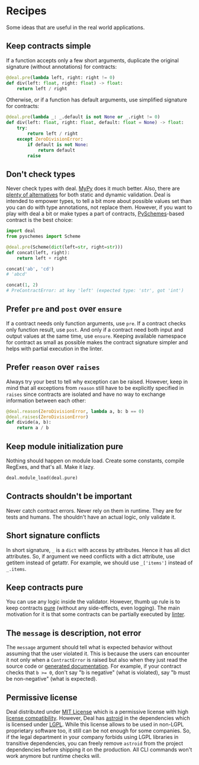 # Recipes

Some ideas that are useful in the real world applications.

## Keep contracts simple

If a function accepts only a few short arguments, duplicate the original signature (without annotations) for contracts:

```python
@deal.pre(lambda left, right: right != 0)
def div(left: float, right: float) -> float:
    return left / right
```

Otherwise, or if a function has default arguments, use simplified signature for contracts:

```python
@deal.pre(lambda _: _.default is not None or _.right != 0)
def div(left: float, right: float, default: float = None) -> float:
    try:
        return left / right
    except ZeroDivisionError:
        if default is not None:
            return default
        raise
```

## Don't check types

Never check types with deal. [MyPy](https://github.com/python/mypy) does it much better. Also, there are [plenty of alternatives](https://github.com/typeddjango/awesome-python-typing) for both static and dynamic validation. Deal is intended to empower types, to tell a bit more about possible values set than you can do with type annotations, not replace them. However, if you want to play with deal a bit or make types a part of contracts, [PySchemes](https://github.com/spy16/pyschemes)-based contract is the best choice:

```python
import deal
from pyschemes import Scheme

@deal.pre(Scheme(dict(left=str, right=str)))
def concat(left, right):
    return left + right

concat('ab', 'cd')
# 'abcd'

concat(1, 2)
# PreContractError: at key 'left' (expected type: 'str', got 'int')
```

## Prefer `pre` and `post` over `ensure`

If a contract needs only function arguments, use `pre`. If a contract checks only function result, use `post`. And only if a contract need both input and output values at the same time, use `ensure`. Keeping available namespace for contract as small as possible makes the contract signature simpler and helps with partial execution in the linter.

## Prefer `reason` over `raises`

Always try your best to tell why exception can be raised. However, keep in mind that all exceptions from `reason` still have to be explicitly specified in `raises` since contracts are isolated and have no way to exchange information between each other:

```python
@deal.reason(ZeroDivisionError, lambda a, b: b == 0)
@deal.raises(ZeroDivisionError)
def divide(a, b):
    return a / b
```

## Keep module initialization pure

Nothing should happen on module load. Create some constants, compile RegExes, and that's all. Make it lazy.

```python
deal.module_load(deal.pure)
```

## Contracts shouldn't be important

Never catch contract errors. Never rely on them in runtime. They are for tests and humans. The shouldn't have an actual logic, only validate it.

## Short signature conflicts

In short signature, `_` is a `dict` with access by attributes. Hence it has all dict attributes. So, if argument we need conflicts with a dict attribute, use getitem instead of getattr. For example, we should use `_['items']` instead of `_.items`.

## Keep contracts pure

You can use any logic inside the validator. However, thumb up rule is to keep contracts [pure](https://en.wikipedia.org/wiki/Pure_function) (without any side-effects, even logging). The main motivation for it is that some contracts can be partially executed by [linter](../basic/linter.md).

## The `message` is description, not error

The `message` argument should tell what is expected behavior without assuming that the user violated it. This is because the users can encounter it not only when a `ContractError` is raised but also when they just read the source code or [generated documentation](./sphinx). For example, if your contract checks that `b >= 0`, don't say "b is negative" (what is violated), say "b must be non-negative" (what is expected).

## Permissive license

Deal distributed under [MIT License](https://en.wikipedia.org/wiki/MIT_License) which is a permissive license with high [license compatibility](https://en.wikipedia.org/wiki/License_compatibility). However, Deal has [astroid](https://github.com/PyCQA/astroid) in the dependencies which is licensed under [LGPL](https://en.wikipedia.org/wiki/GNU_Lesser_General_Public_License). While this license allows to be used in non-LGPL proprietary software too, it still can be not enough for some companies. So, if the legal department in your company forbids using LGPL libraries in transitive dependencies, you can freely remove `astroid` from the project dependencies before shipping it on the production. All CLI commands won't work anymore but runtime checks will.
